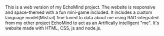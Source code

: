 This is a web version of my EchoMInd project. The website is responsive and space-themed with a fun mini-game included. It includes a custom language model(Mistral) fine tuned to data about me using RAG integrated from my other project EchoMind to act as an Artifically intelligent "me". It's website made with HTML, CSS, js and node.js.
